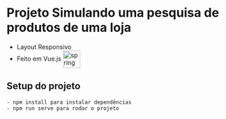 # Projeto Simulando uma pesquisa de produtos de uma loja

- Layout Responsivo
- Feito em Vue.js <img align="center" alt="spring" height="40"  src="https://img.shields.io/badge/Vue.js-35495E?style=for-the-badge&logo=vue.js&logoColor=4FC08D">

## Setup do projeto
```
- npm install para instalar dependências
- npm run serve para rodar o projeto
```
